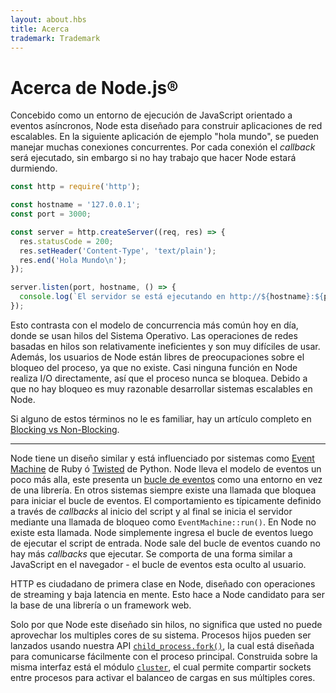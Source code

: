 ```yaml
---
layout: about.hbs
title: Acerca
trademark: Trademark
---
```

# Acerca de Node.js&reg;

Concebido como un entorno de ejecución de JavaScript orientado a eventos asíncronos, Node esta diseñado
para construir aplicaciones de red escalables. En la siguiente aplicación de ejemplo "hola mundo", se pueden
manejar muchas conexiones concurrentes. Por cada conexión el *callback* será ejecutado, sin embargo
si no hay trabajo que hacer Node estará durmiendo.

```javascript
const http = require('http');

const hostname = '127.0.0.1';
const port = 3000;

const server = http.createServer((req, res) => {
  res.statusCode = 200;
  res.setHeader('Content-Type', 'text/plain');
  res.end('Hola Mundo\n');
});

server.listen(port, hostname, () => {
  console.log(`El servidor se está ejecutando en http://${hostname}:${port}/`);
});
```

Esto contrasta con el modelo de concurrencia más común hoy en día, donde se usan
hilos del Sistema Operativo. Las operaciones de redes basadas en hilos son relativamente ineficientes
y son muy difíciles de usar. Además, los usuarios de Node están libres de preocupaciones
sobre el bloqueo del proceso, ya que no existe. Casi ninguna función en Node realiza
I/O directamente, así que el proceso nunca se bloquea. Debido a que no hay bloqueo
es muy razonable desarrollar sistemas escalables en Node.

Si alguno de estos términos no le es familiar, hay un artículo completo en
[Blocking vs Non-Blocking][].

---

Node tiene un diseño similar y está influenciado por sistemas como
[Event Machine][] de Ruby ó [Twisted][] de Python. Node lleva el modelo de eventos un poco
más alla, este presenta un [bucle de eventos][] como una entorno en vez de una librería. En otros sistemas siempre existe una llamada
que bloquea para iniciar el bucle de eventos. El comportamiento es típicamente definido a través de *callbacks* al inicio
del script y al final se inicia el servidor mediante una llamada de bloqueo como `EventMachine::run()`. En Node no existe esta llamada.
Node simplemente ingresa el bucle de eventos luego de ejecutar el script de entrada.
Node sale del bucle de eventos cuando no hay más *callbacks* que ejecutar. Se comporta de una
forma similar a JavaScript en el navegador - el bucle de eventos esta oculto al usuario.

HTTP es ciudadano de primera clase en Node, diseñado con operaciones de streaming y baja latencia
en mente. Esto hace a Node candidato para ser la base de una librería o un framework web.

Solo por que Node este diseñado sin hilos, no significa que usted no puede
aprovechar los multiples cores de su sistema. Procesos hijos pueden ser lanzados
usando nuestra API [`child_process.fork()`][], la cual está diseñada para comunicarse
fácilmente con el proceso principal. Construida sobre la misma interfaz está el módulo [`cluster`][],
el cual permite compartir sockets entre procesos para activar el balanceo de cargas en sus múltiples cores.

[Blocking vs Non-Blocking]: https://github.com/nodejs/node/blob/master/doc/topics/blocking-vs-non-blocking.md
[`child_process.fork()`]: https://nodejs.org/api/child_process.html#child_process_child_process_fork_modulepath_args_options
[`cluster`]: https://nodejs.org/api/cluster.html
[bucle de eventos]: https://github.com/nodejs/node/blob/master/doc/topics/the-event-loop-timers-and-nexttick.md
[Event Machine]: http://rubyeventmachine.com/
[Twisted]: http://twistedmatrix.com/
